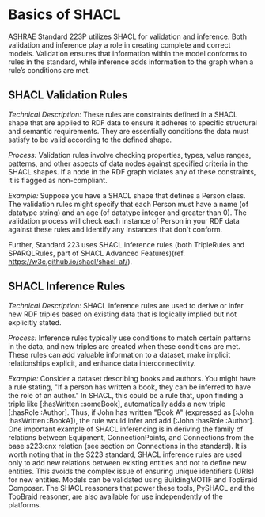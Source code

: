 # Basics of SHACL

ASHRAE Standard 223P utilizes SHACL for validation and inference. Both validation and inference play a role in creating complete and correct models. Validation ensures that information within the model conforms to rules in the standard, while inference adds information to the graph when a rule’s conditions are met. 

## SHACL Validation Rules

_Technical Description:_ These rules are constraints defined in a SHACL shape that are applied to RDF data to ensure it adheres to specific structural and semantic requirements. They are essentially conditions the data must satisfy to be valid according to the defined shape.

_Process:_ Validation rules involve checking properties, types, value ranges, patterns, and other aspects of data nodes against specified criteria in the SHACL shapes. If a node in the RDF graph violates any of these constraints, it is flagged as non-compliant.

_Example:_ Suppose you have a SHACL shape that defines a Person class. The validation rules might specify that each Person must have a name (of datatype string) and an age (of datatype integer and greater than 0). The validation process will check each instance of Person in your RDF data against these rules and identify any instances that don't conform.

Further, Standard 223 uses SHACL inference rules (both TripleRules and SPARQLRules, part of SHACL Advanced Features)(ref. https://w3c.github.io/shacl/shacl-af/).

## SHACL Inference Rules

_Technical Description:_ SHACL inference rules are used to derive or infer new RDF triples based on existing data that is logically implied but not explicitly stated.

_Process:_ Inference rules typically use conditions to match certain patterns in the data, and new triples are created when these conditions are met. These rules can add valuable information to a dataset, make implicit relationships explicit, and enhance data interconnectivity.

_Example:_ Consider a dataset describing books and authors. You might have a rule stating, "If a person has written a book, they can be inferred to have the role of an author." In SHACL, this could be a rule that, upon finding a triple like [:hasWritten :someBook], automatically adds a new triple [:hasRole :Author]. Thus, if John has written "Book A" (expressed as [:John :hasWritten :BookA]), the rule would infer and add [:John :hasRole :Author].
One important example of SHACL inferencing is in deriving the family of relations between Equipment, ConnectionPoints, and Connections from the base s223:cnx relation (see section on Connections in the standard). It is worth noting that in the S223 standard, SHACL inference rules are used only to add new relations between existing entities and not to define new entities. This avoids the complex issue of ensuring unique identifiers (URIs) for new entities. 
Models can be validated using BuildingMOTIF and TopBraid Composer. The SHACL reasoners that power these tools, PySHACL and the TopBraid reasoner, are also available for use independently of the platforms.

